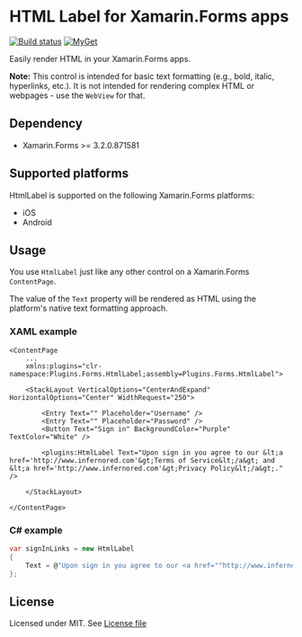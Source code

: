 # HTML Label for Xamarin.Forms apps

[![Build status](https://dev.azure.com/edsnider/htmllabel/_apis/build/status/htmllabel-CI)](https://dev.azure.com/edsnider/htmllabel/_build/latest?definitionId=4)
[![MyGet](https://img.shields.io/myget/edsnider/vpre/Xam.Plugins.Forms.HtmlLabel.svg)](https://www.myget.org/feed/edsnider/package/nuget/Xam.Plugins.Forms.HtmlLabel)

Easily render HTML in your Xamarin.Forms apps.

**Note:** This control is intended for basic text formatting (e.g., bold, italic, hyperlinks, etc.). It is not intended for rendering complex HTML or webpages - use the `WebView` for that.

## Dependency

- Xamarin.Forms >= 3.2.0.871581

## Supported platforms

HtmlLabel is supported on the following Xamarin.Forms platforms:

- iOS  
- Android

## Usage

You use `HtmlLabel` just like any other control on a Xamarin.Forms `ContentPage`. 

The value of the `Text` property will be rendered as HTML using the platform's native text formatting approach.

### XAML example

```xaml
<ContentPage 
    ...  
    xmlns:plugins="clr-namespace:Plugins.Forms.HtmlLabel;assembly=Plugins.Forms.HtmlLabel">

    <StackLayout VerticalOptions="CenterAndExpand" HorizontalOptions="Center" WidthRequest="250">
        
        <Entry Text="" Placeholder="Username" />
        <Entry Text="" Placeholder="Password" />
        <Button Text="Sign in" BackgroundColor="Purple" TextColor="White" />
        
        <plugins:HtmlLabel Text="Upon sign in you agree to our &lt;a href='http://www.infernored.com'&gt;Terms of Service&lt;/a&gt; and &lt;a href='http://www.infernored.com'&gt;Privacy Policy&lt;/a&gt;." />

    </StackLayout>

</ContentPage>
```

### C# example
```csharp
var signInLinks = new HtmlLabel
{
    Text = @"Upon sign in you agree to our <a href=""http://www.infernored.com"">Terms of Service</a> and <a href=""http://www.infernored.com"">Privacy Policy</a>."
};
```

## License

Licensed under MIT. See [License file](https://github.com/edsnider/htmllabel/blob/master/LICENSE)
